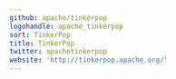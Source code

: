 ```yaml
---
github: apache/tinkerpop
logohandle: apache_tinkerpop
sort: TinkerPop
title: TinkerPop
twitter: apachetinkerpop
website: 'http://tinkerpop.apache.org/'
---
```


